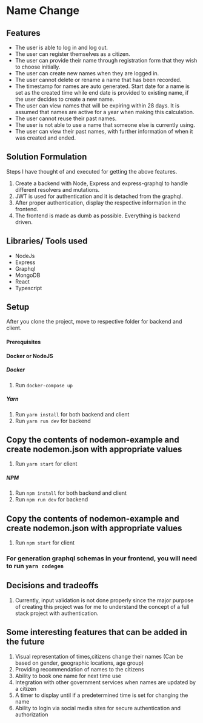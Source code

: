 # Name Change
## Features

- The user is able to log in and log out.
- The user can register themselves as a citizen.
- The user can provide their name through registration form that they wish to choose initially.
- The user can create new names when they are logged in.
- The user cannot delete or rename a name that has been recorded.
- The timestamp for names are auto generated. Start date for a name is set as the created time while end date is provided to existing name, if the user decides to create a new name.
- The user can view names that will be expiring within 28 days. It is assumed that names are active for a year when making this calculation.
- The user cannot reuse their past names.
- The user is not able to use a name that someone else is currently using.
- The user can view their past names, with further information of when it was created and ended.

## Solution Formulation

Steps I have thought of and executed for getting the above features. 

1. Create a backend with Node, Express and express-graphql to handle different resolvers and mutations.
1. JWT is used for authentication and it is detached from the graphql.
1. After proper authentication, display the respective information in the frontend. 
1. The frontend is made as dumb as possible. Everything is backend driven.

## Libraries/ Tools used

- NodeJs
- Express
- Graphql
- MongoDB
- React
- Typescript

## Setup

After you clone the project, move to respective folder for backend and client.

#### Prerequisites

#### Docker or NodeJS

##### Docker

1. Run `docker-compose up`

##### Yarn

1. Run `yarn install` for both backend and client
1. Run `yarn run dev` for backend

## Copy the contents of nodemon-example and create nodemon.json with appropriate values

1. Run `yarn start` for client

##### NPM

1. Run `npm install` for both backend and client
1. Run `npm run dev` for backend

## Copy the contents of nodemon-example and create nodemon.json with appropriate values

1. Run `npm start` for client

### For generation graphql schemas in your frontend, you will need to run `yarn codegen`

## Decisions and tradeoffs

1. Currently, input validation is not done properly since the major purpose of creating this project was for me to understand the concept of a full stack project with authentication. 

## Some interesting features that can be added in the future 

1. Visual representation of times,citizens change their names (Can be based on gender, geographic locations, age group)
1. Providing recommendation of names to the citizens
1. Ability to book one name for next time use
1. Integration with other government services when names are updated by a citizen
1. A timer to display until if a predetermined time is set for changing the name
1. Ability to login via social media sites for secure authentication and authorization
